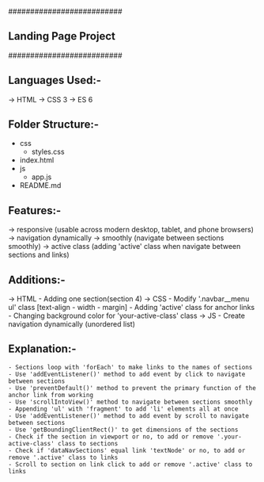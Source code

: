 ##########################
## Landing Page Project ##
##########################

## Languages Used:-
-> HTML
-> CSS 3
-> ES 6

## Folder Structure:-
* css
  - styles.css    
* index.html
* js
  - app.js
* README.md 

## Features:- 
-> responsive (usable across modern desktop, tablet, and phone browsers)
-> navigation dynamically 
-> smoothly (navigate between sections smoothly)
-> active class (adding 'active' class when navigate between sections and links)

## Additions:-
-> HTML
    - Adding one section(section 4)
-> CSS
    - Modify '.navbar__menu ul' class [text-align - width - margin]
    - Adding 'active' class for anchor links
    - Changing background color for 'your-active-class' class
-> JS
    - Create navigation dynamically (unordered list) 

## Explanation:- 
    - Sections loop with 'forEach' to make links to the names of sections
    - Use 'addEventListener()' method to add event by click to navigate between sections  
    - Use 'preventDefault()' method to prevent the primary function of the anchor link from working
    - Use 'scrollIntoView()' method to navigate between sections smoothly
    - Appending 'ul' with 'fragment' to add 'li' elements all at once
    - Use 'addEventListener()' method to add event by scroll to navigate between sections  
    - Use 'getBoundingClientRect()' to get dimensions of the sections
    - Check if the section in viewport or no, to add or remove '.your-active-class' class to sections
    - Check if 'dataNavSections' equal link 'textNode' or no, to add or remove '.active' class to links
    - Scroll to section on link click to add or remove '.active' class to links
